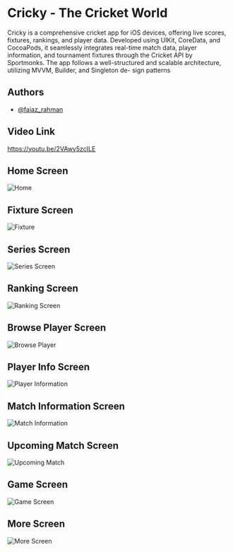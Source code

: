 # Cricky - The Cricket World

Cricky is a comprehensive cricket app for iOS devices, offering
live scores, fixtures, rankings, and player data. Developed using
UIKit, CoreData, and CocoaPods, it seamlessly integrates real-time
match data, player information, and tournament fixtures through
the Cricket API by Sportmonks. The app follows a well-structured
and scalable architecture, utilizing MVVM, Builder, and Singleton de-
sign patterns


## Authors

- [@faiaz_rahman](https://github.com/FaiazRahman99)


## Video Link

https://youtu.be/2VAwy5zcILE


## Home Screen

![Home](https://user-images.githubusercontent.com/118336313/221092463-a68d971c-0f16-40c1-9cfa-3a9308bc4583.png)

## Fixture Screen

![Fixture](https://user-images.githubusercontent.com/118336313/221092474-78ef5e99-bc26-49b6-88eb-4e5ee8cdb22b.png)

## Series Screen

![Series Screen](https://user-images.githubusercontent.com/118336313/221092495-ec8d829b-14b4-4f31-884f-f533b9d0737a.png)

## Ranking Screen

![Ranking Screen](https://user-images.githubusercontent.com/118336313/221092508-768a9f79-f4fb-48ee-a1ee-37b5536ab176.png)

## Browse Player Screen

![Browse Player](https://user-images.githubusercontent.com/118336313/221092533-eb363be9-bf3c-43c3-8254-04539671ee86.png)

## Player Info Screen

![Player Information](https://user-images.githubusercontent.com/118336313/221092561-f00cf1d8-361c-4a77-9d93-c6cea37caf25.png)

## Match Information Screen

![Match Information](https://user-images.githubusercontent.com/118336313/221092596-cf2e41ac-1a7d-42ba-8437-d121de3baabe.png)

## Upcoming Match Screen

![Upcoming Match](https://user-images.githubusercontent.com/118336313/221092632-ed974add-83c7-4eee-81eb-dafa8813c90d.png)

## Game Screen

![Game Screen](https://user-images.githubusercontent.com/118336313/221092649-2e391fb6-1ad7-4a40-9962-4f2cfc1b4c5a.png)

## More Screen

![More Screen](https://user-images.githubusercontent.com/118336313/221092667-ec2cc635-5711-417f-98b6-3c02943dc49d.png)

